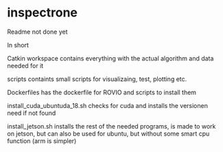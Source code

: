 # inspectrone
Readme not done yet

In short 

Catkin workspace contains everything with the actual algorithm and data needed for it

scripts containts small scripts for visualizaing, test, plotting etc.

Dockerfiles has the dockerfile for ROVIO and scripts to install them

install_cuda_ubuntuda_18.sh checks for cuda and installs the versionen need if not found

install_jetson.sh installs the rest of the needed programs, is made to work on jetson, but can also be used for ubuntu, but without some smart cpu function (arm is simpler)
